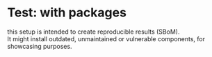 # Test: with packages

this setup is intended to create reproducible results (SBoM).  
It might install outdated, unmaintained or vulnerable components, for showcasing purposes.
